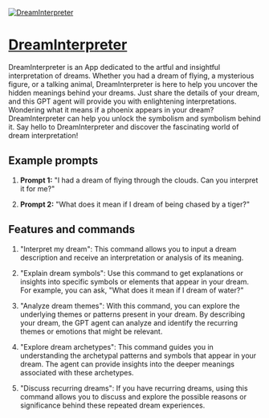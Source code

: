 [![DreamInterpreter](https://files.oaiusercontent.com/file-onz3a6sp0jcPTspJMVHJbHah?se=2123-10-17T00%3A49%3A33Z&sp=r&sv=2021-08-06&sr=b&rscc=max-age%3D31536000%2C%20immutable&rscd=attachment%3B%20filename%3D5ce761af-3892-48b3-99ee-c58ca6d07594.png&sig=HNkard6yyf7KeTNtM/qUSEQ4LEZyedFcsmhjf1587Xk%3D)](https://chat.openai.com/g/g-NdoY9vzex-dreaminterpreter)

# [DreamInterpreter](https://chat.openai.com/g/g-NdoY9vzex-dreaminterpreter)

DreamInterpreter is an App dedicated to the artful and insightful interpretation of dreams. Whether you had a dream of flying, a mysterious figure, or a talking animal, DreamInterpreter is here to help you uncover the hidden meanings behind your dreams. Just share the details of your dream, and this GPT agent will provide you with enlightening interpretations. Wondering what it means if a phoenix appears in your dream? DreamInterpreter can help you unlock the symbolism and symbolism behind it. Say hello to DreamInterpreter and discover the fascinating world of dream interpretation!

## Example prompts

1. **Prompt 1:** "I had a dream of flying through the clouds. Can you interpret it for me?"

2. **Prompt 2:** "What does it mean if I dream of being chased by a tiger?"

## Features and commands

1. "Interpret my dream": This command allows you to input a dream description and receive an interpretation or analysis of its meaning.

2. "Explain dream symbols": Use this command to get explanations or insights into specific symbols or elements that appear in your dream. For example, you can ask, "What does it mean if I dream of water?"

3. "Analyze dream themes": With this command, you can explore the underlying themes or patterns present in your dream. By describing your dream, the GPT agent can analyze and identify the recurring themes or emotions that might be relevant.

4. "Explore dream archetypes": This command guides you in understanding the archetypal patterns and symbols that appear in your dream. The agent can provide insights into the deeper meanings associated with these archetypes.

5. "Discuss recurring dreams": If you have recurring dreams, using this command allows you to discuss and explore the possible reasons or significance behind these repeated dream experiences.